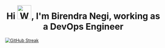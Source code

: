 <h1 align="center">
  Hi <img src="https://raw.githubusercontent.com/nixin72/nixin72/master/wave.gif" 
           alt="Waving hand animated gif"
           height="45"
           width="45" />, I'm Birendra Negi, working as a DevOps Engineer
</h1>

[![GitHub Streak](https://streak-stats.demolab.com?user=BirenNegi&theme=tokyonight&hide_border=true)](https://git.io/streak-stats)
